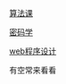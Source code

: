 [算法课](https://github.com/CHENQIKUAI/SchoolCode/tree/master/Algorithm)

[密码学](https://github.com/CHENQIKUAI/SchoolCode/tree/master/cryptology)

[web程序设计](https://github.com/CHENQIKUAI/SchoolCode/tree/master/web-programming)

有空常来看看
